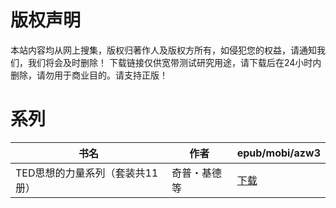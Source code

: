 # 版权声明

本站内容均从网上搜集，版权归著作人及版权方所有，如侵犯您的权益，请通知我们，我们将会及时删除！ 下载链接仅供宽带测试研究用途，请下载后在24小时内删除，请勿用于商业目的。请支持正版！

# 系列

| 书名 | 作者 | epub/mobi/azw3 |
| --- | --- | --- |
| TED思想的力量系列（套装共11册） | 奇普・基德等 | [下载](https://url89.ctfile.com/f/31084289-1357012561-cc2ad1?p=8866) |
